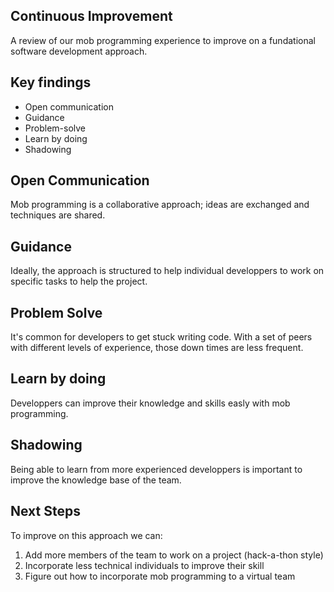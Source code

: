 ## Continuous Improvement
A review of our mob programming experience to improve on a fundational software development approach.



## Key findings
  - Open communication
  - Guidance
  - Problem-solve
  - Learn by doing
  - Shadowing



## Open Communication

Mob programming is a collaborative approach; ideas are exchanged and techniques are shared.



## Guidance

Ideally, the approach is structured to help individual developpers to work on specific tasks to help the project.



## Problem Solve

It's common for developers to get stuck writing code. With a set of peers with different levels of experience, those down times are less frequent.



## Learn by doing

Developpers can improve their knowledge and skills easly with mob programming.



## Shadowing

Being able to learn from more experienced developpers is important to improve the knowledge base of the team.



## Next Steps

To improve on this approach we can: 

  1. Add more members of the team to work on a project (hack-a-thon style) 
  2. Incorporate less technical individuals to improve their skill
  3. Figure out how to incorporate mob programming to a virtual team
